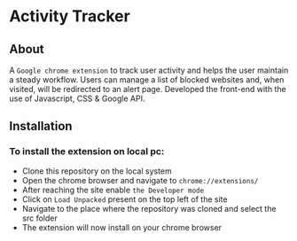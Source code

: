 # Activity Tracker

## About

A `Google chrome extension` to track user activity and helps the user maintain a steady workflow.
Users can manage a list of blocked websites and, when visited, will be redirected to an alert page.
Developed the front-end with the use of Javascript, CSS & Google API.

## Installation

### To install the extension on local pc:

- Clone this repository on the local system
- Open the chrome browser and navigate to `chrome://extensions/`
- After reaching the site enable `the Developer mode`
- Click on `Load Unpacked` present on the top left of the site
- Navigate to the place where the repository was cloned and select the src folder
- The extension will now install on your chrome browser
